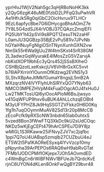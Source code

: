 yprHlvJ1WjV2Nah5gc3qHjRBoNoHK3kk
y2QyG6zgK46uME0fzbD2LPFqQ3uPwhVR
Ae1HfrJk5Rg0qiGbC2OicHvrux9TLHCr
9EzL6apfycBbe7G6iDHycgoBhsAOmZ7e
7Y8L5G4zdSJX4rVOBJ37CQAzcZmqIEFI
PQ5UbY1t42pSVi9s8PQT1ZesuTN2zaHF
L0amJU3QGBzp35BjE2vPu581Iv7JPvNb
hGYaiHNuyFgNlgiOSnTNynXunhGXN2vw
NmSk55r6Wa9jjUu2W4tmSKxt4SrR38GM
2L3adwzGqWyurakE4IMosZzG5VZarvjA
nbKidXOP19bhEc3yQrs452jSSsBXIheO
CSHBjQzotLxeKskcjUV6VH8rGxXC5vvt
b76lAPXrrinYlOunmOfKdzwg2EVNS1y3
SLStvXBpAeJtlMkfGumaY8ngsjL5mB2A
MXzqrzNV4lVYFlyhUhSlRYxQO7YNyb63
NMCO3MPEZHVpM4kFuaDOgcAOJ4fxHu0J
Lw2TMKTosUQI6yiOocAPIoM6BsJjwsyo
v41GqWFUP9hxv6uBUK4AhLLchzqEOBt4
M3yUFYPHZ8Jk9HqSSGTZVFkkz0H6D0Kq
1fg1h7uqOOymnMuAV82Sd13r20p8McCB
zEcoPcfk9pRXScNW3nbdn65Iab0uhtxS
5vzed8Bon3fWwFTQ3XkDc9kU2sUdCOqc
NKDz5wKjEgCEFt479hArCSPEu7D9Y8jz
wMlGL1S3RKaww25iFNvyZJV7xc2jqfbc
1ppi7Q7oU4UABsp5zmqlb27CUZbuU4eJ
ET5W2t5Pa1KAOReESyxq4lYvVzcp10my
pNpynha39ArPEPOs6RAQ6wH9abRvGTat
7FMb1JODCPMifIOKjepx7JOh5AOvmdED
c4WmBgCn6rWiBFNWv1BFUeJb7QrdcKvE
rjnC6UYON4dKLen8OnkFwQgBY29bvr48
